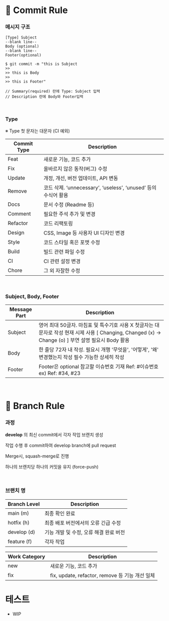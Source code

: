 # 🙏 Commit Rule

### 메시지 구조

```
[Type] Subject
--blank line-- 
Body (optional)
--blank line--
Footer(optional)
```

```
$ git commit -m "this is Subject
>> 
>> this is Body
>> 
>> this is Footer"
 
// Summary(required) 란에 Type: Subject 입력
// Description 란에 Body와 Footer입력 
```

<br />

### Type

※ Type 첫 문자는 대문자 (CI 예외)

| Commit Type | Description                                                  |
| ----------- | ------------------------------------------------------------ |
| Feat        | 새로운 기능, 코드 추가                                       |
| Fix         | 올바르지 않은 동작(버그) 수정                                |
| Update      | 개정, 개선, 버전 업데이트, API 변동                          |
| Remove      | 코드 삭제. ‘unnecessary’, ‘useless’, ‘unused’ 등의 수식어 활용 |
| Docs        | 문서 수정 (Readme 등)                                        |
| Comment     | 필요한 주석 추가 및 변경                                     |
| Refactor    | 코드 리팩토링                                                |
| Design      | CSS, Image 등 사용자 UI 디자인 변경                          |
| Style       | 코드 스타일 혹은 포맷 수정                                   |
| Build       | 빌드 관련 파일 수정                                          |
| CI          | CI 관련 설정 변경                                            |
| Chore       | 그 외 자잘한 수정                                            |

<br />

### Subject, Body, Footer

| Message Part | Description                                                  |
| ------------ | ------------------------------------------------------------ |
| Subject      | 영어 최대 50글자. 마침표 및 특수기호 사용 X 첫글자는 대문자로 작성 현재 시제 사용 [ Changing, Changed (x) -> Change (o) ] 부연 설명 필요시 Body 활용 |
| Body         | 한 줄당 72자 내 작성. 필요시 개행 '무엇을', '어떻게', '왜' 변경했는지 작성 필수 가능한 상세히 작성 |
| Footer       | Footer은 optional 참고할 이슈번호 기재 Ref: #이슈번호 ex) Ref: #34, #23 |

<br />

# 📜 Branch Rule

### 과정

**develop** 의 최신 commit에서 각자 작업 브랜치 생성

작업 수행 후 commit하여 develop branch에 pull request

Merge시, squash-merge로 진행

하나의 브랜치당 하나의 커밋을 유지 (force-push)

<br />

### 브랜치 명

| Branch Level | Description                            |
| ------------ | -------------------------------------- |
| main (m)     | 최종 확인 완료                         |
| hotfix (h)   | 최종 배포 버전에서의 오류 긴급 수정    |
| develop (d)  | 기능 개발 및 수정, 오류 해결 완료 버전 |
| feature (f)  | 각자 작업                              |

| Work Category | Description                                     |
| ------------- | ----------------------------------------------- |
| new           | 새로운 기능, 코드 추가                          |
| fix           | fix, update, refactor, remove 등 기능 개선 일체 |


# 테스트
- WIP
